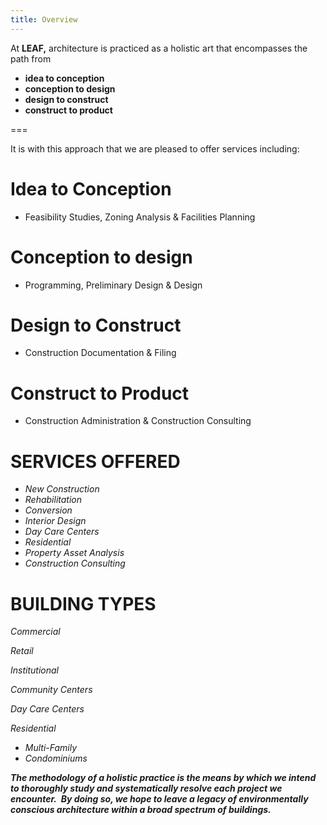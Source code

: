 ```yaml
---
title: Overview
---
```


At **LEAF,** architecture is practiced as a holistic art that encompasses the path from
- **idea to conception**
- **conception to design**
- **design to construct**
- **construct to product** 

===


It is with this approach that we are pleased to offer services including:

# **Idea to Conception**            
- Feasibility Studies, Zoning Analysis & Facilities Planning

# **Conception to design**         
- Programming, Preliminary Design & Design

# **Design to Construct**           
- Construction Documentation & Filing

# **Construct to Product**          
- Construction Administration & Construction Consulting

# **SERVICES OFFERED**

-   *New Construction*
-   *Rehabilitation*
-   *Conversion*
-   *Interior Design*
-   *Day Care Centers*
-   *Residential*
-   *Property Asset Analysis*
-   *Construction Consulting*

# **BUILDING TYPES**

*Commercial*

*Retail*

*Institutional*

*Community Centers*

*Day Care Centers*

*Residential*

-   *Multi-Family*
-   *Condominiums*

***The methodology of a holistic practice is the means by which we
intend to thoroughly study and systematically resolve each project we
encounter.  By doing so, we hope to leave a legacy of environmentally
conscious architecture within a broad spectrum of buildings.***


